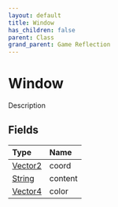 ```yaml
---
layout: default
title: Window
has_children: false
parent: Class
grand_parent: Game Reflection
---
```

# Window
Description 

## Fields

| Type | Name |
|:----------|:--------------|
| [Vector2](/riftbreaker-wiki/docs/game-reflection/classes/vector2/) | coord |
| [String](/riftbreaker-wiki/docs/game-reflection/components/string/) | content |
| [Vector4](/riftbreaker-wiki/docs/game-reflection/classes/vector4/) | color |

